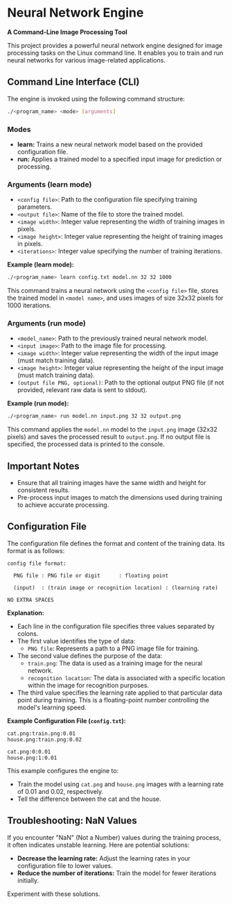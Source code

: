 
# Neural Network Engine

**A Command-Line Image Processing Tool**

This project provides a powerful neural network engine designed for image processing tasks on the Linux command line. It enables you to train and run neural networks for various image-related applications.

## Command Line Interface (CLI)

The engine is invoked using the following command structure:

```bash
./<program_name> <mode> [arguments]
```

### Modes

* **learn:** Trains a new neural network model based on the provided configuration file.
* **run:** Applies a trained model to a specified input image for prediction or processing.

### Arguments (learn mode)

* `<config file>`: Path to the configuration file specifying training parameters.
* `<output file>`: Name of the file to store the trained model.
* `<image width>`: Integer value representing the width of training images in pixels.
* `<image height>`: Integer value representing the height of training images in pixels.
* `<iterations>`: Integer value specifying the number of training iterations.

**Example (learn mode):**

```bash
./<program_name> learn config.txt model.nn 32 32 1000
```

This command trains a neural network using the `<config file>` file, stores the trained model in `<model name>`, and uses images of size 32x32 pixels for 1000 iterations.

### Arguments (run mode)

* `<model_name>`: Path to the previously trained neural network model.
* `<input image>`: Path to the image file for processing.
* `<image width>`: Integer value representing the width of the input image (must match training data).
* `<image height>`: Integer value representing the height of the input image (must match training data).
* `(output file PNG, optional)`: Path to the optional output PNG file (if not provided, relevant raw data is sent to stdout).

**Example (run mode):**

```bash
./<program_name> run model.nn input.png 32 32 output.png
```

This command applies the `model.nn` model to the `input.png` image (32x32 pixels) and saves the processed result to `output.png`. If no output file is specified, the processed data is printed to the console.

## Important Notes

* Ensure that all training images have the same width and height for consistent results.
* Pre-process input images to match the dimensions used during training to achieve accurate processing.

## Configuration File

The configuration file defines the format and content of the training data. Its format is as follows:

```
config file format:

  PNG file : PNG file or digit      : floating point

  (input)  : (train image or recognition location) : (learning rate)

NO EXTRA SPACES
```

**Explanation:**

* Each line in the configuration file specifies three values separated by colons.
* The first value identifies the type of data:
    * `PNG file`: Represents a path to a PNG image file for training.
* The second value defines the purpose of the data:
    * `train.png`: The data is used as a training image for the neural network.
    * `recognition location`: The data is associated with a specific location within the image for recognition purposes.
* The third value specifies the learning rate applied to that particular data point during training. This is a floating-point number controlling the model's learning speed.

**Example Configuration File (`config.txt`):**

```
cat.png:train.png:0.01
house.png:train.png:0.02
```
```
cat.png:0:0.01
house.png:1:0.01
```

This example configures the engine to:

* Train the model using `cat.png` and `house.png` images with a learning rate of 0.01 and 0.02, respectively.
* Tell the difference between the cat and the house.

## Troubleshooting: NaN Values

If you encounter "NaN" (Not a Number) values during the training process, it often indicates unstable learning. Here are potential solutions:

* **Decrease the learning rate:** Adjust the learning rates in your configuration file to lower values.
* **Reduce the number of iterations:** Train the model for fewer iterations initially.

Experiment with these solutions.
